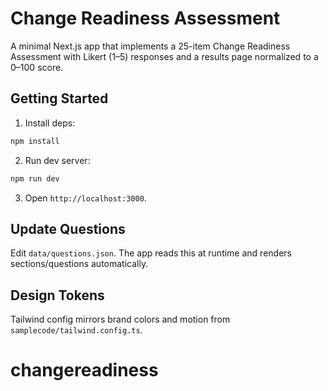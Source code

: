 # Change Readiness Assessment

A minimal Next.js app that implements a 25-item Change Readiness Assessment with Likert (1–5) responses and a results page normalized to a 0–100 score.

## Getting Started

1. Install deps:

```bash
npm install
```

2. Run dev server:

```bash
npm run dev
```

3. Open `http://localhost:3000`.

## Update Questions

Edit `data/questions.json`. The app reads this at runtime and renders sections/questions automatically.

## Design Tokens

Tailwind config mirrors brand colors and motion from `samplecode/tailwind.config.ts`.
# changereadiness
